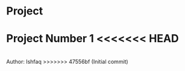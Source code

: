 # Project
Project Number 1
<<<<<<< HEAD
=======
<br>
Author: Ishfaq
>>>>>>> 47556bf (Initial commit)
